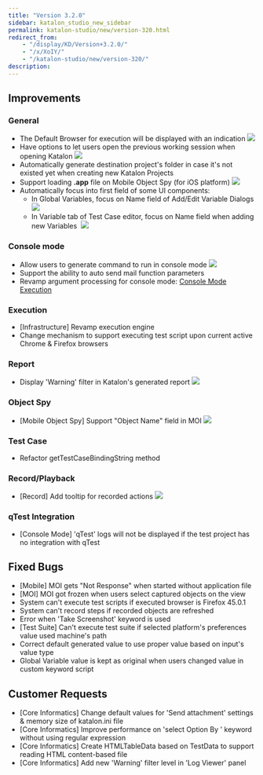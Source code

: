 ```yaml
---
title: "Version 3.2.0"
sidebar: katalon_studio_new_sidebar
permalink: katalon-studio/new/version-320.html
redirect_from:
    - "/display/KD/Version+3.2.0/"
    - "/x/XoIY/"
    - "/katalon-studio/new/version-320/"
description:
---
```

Improvements
------------

### General

*   The Default Browser for execution will be displayed with an indication
    ![](../../images/katalon-studio/new/version-320/image2016-4-6-123A153A58.png)
*   Have options to let users open the previous working session when opening Katalon
    ![](../../images/katalon-studio/new/version-320/image2016-4-6-123A103A5.png)
*   Automatically generate destination project's folder in case it's not existed yet when creating new Katalon Projects
*   Support loading **.app** file on Mobile Object Spy (for iOS platform)
    ![](../../images/katalon-studio/new/version-320/image2016-4-6-123A293A14.png)
*   Automatically focus into first field of some UI components:
    *   In Global Variables, focus on Name field of Add/Edit Variable Dialogs
        ![](../../images/katalon-studio/new/version-320/image2016-4-6-123A143A15.png)
    *   In Variable tab of Test Case editor, focus on Name field when adding new Variables 
        ![](../../images/katalon-studio/new/version-320/image2016-4-6-123A143A47.png)

### Console mode

*   Allow users to generate command to run in console mode
    ![](../../images/katalon-studio/new/version-320/image2016-4-6-123A223A48.png)
*   Support the ability to auto send mail function parameters
*   Revamp argument processing for console mode: [Console Mode Execution](/display/KD/Console+Mode+Execution)

### Execution

*   \[Infrastructure\] Revamp execution engine
*   Change mechanism to support executing test script upon current active Chrome & Firefox browsers


### Report

*   Display 'Warning' filter in Katalon's generated report
    ![](../../images/katalon-studio/new/version-320/image2016-4-6-123A353A1.png)

### Object Spy

*   \[Mobile Object Spy\] Support "Object Name" field in MOI
    ![](../../images/katalon-studio/new/version-320/object_name.png)

### Test Case

*   Refactor getTestCaseBindingString method

### Record/Playback

*   \[Record\] Add tooltip for recorded actions
    ![](../../images/katalon-studio/new/version-320/image2016-4-6-123A383A25.png)

### qTest Integration

*   \[Console Mode\] 'qTest' logs will not be displayed if the test project has no integration with qTest

Fixed Bugs
----------

*   \[Mobile\] MOI gets "Not Response" when started without application file
*   \[MOI\] MOI got frozen when users select captured objects on the view
*   System can't execute test scripts if executed browser is Firefox 45.0.1
*   System can't record steps if recorded objects are refreshed
*   Error when 'Take Screenshot' keyword is used
*   \[Test Suite\] Can't execute test suite if selected platform's preferences value used machine's path
*   Correct default generated value to use proper value based on input's value type
*   Global Variable value is kept as original when users changed value in custom keyword script

Customer Requests
-----------------

*   \[Core Informatics\] Change default values for 'Send attachment' settings & memory size of katalon.ini file
*   \[Core Informatics\] Improve performance on 'select Option By ' keyword without using regular expression
*   \[Core Informatics\] Create HTMLTableData based on TestData to support reading HTML content-based file
*   \[Core Informatics\] Add new 'Warning' filter level in 'Log Viewer' panel